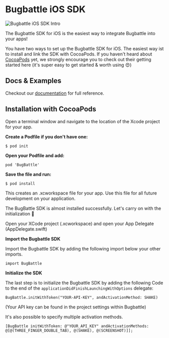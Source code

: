 # Bugbattle iOS SDK

![Bugbattle iOS SDK Intro](https://github.com/BugBattle/iOS-SDK/blob/master/imgs/bugbattle-intro.png)

The Bugbattle SDK for iOS is the easiest way to integrate Bugbattle into your apps!

You have two ways to set up the Bugbattle SDK for iOS. The easiest way ist to install and link the SDK with CocoaPods. If you haven't heard about [CocoaPods](https://cocoapods.org) yet, we strongly encourage you to check out their getting started here (it's super easy to get started & worth using 😍)

## Docs & Examples

Checkout our [documentation](https://docs.bugbattle.io/ios-sdk/customizations) for full reference.

## Installation with CocoaPods

Open a terminal window and navigate to the location of the Xcode project for your app.

**Create a Podfile if you don't have one:**

```
$ pod init
```

**Open your Podfile and add:**

```
pod 'BugBattle'
```

**Save the file and run:**

```
$ pod install
```

This creates an .xcworkspace file for your app. Use this file for all future development on your application.

The BugBattle SDK is almost installed successfully.
Let's carry on with the initialization 🎉

Open your XCode project (.xcworkspace) and open your App Delegate (AppDelegate.swift)


**Import the Bugbattle SDK**

Import the Bugbattle SDK by adding the following import below your other imports.

```
import BugBattle
```

**Initialize the SDK**

The last step is to initialize the Bugbattle SDK by adding the following Code to the end of the ```applicationDidFinishLaunchingWithOptions``` delegate:

```
BugBattle.initWithToken("YOUR-API-KEY", andActivationMethod: SHAKE)
```

(Your API key can be found in the project settings within Bugbattle)

It's also possible to specify multiple activation methods.
```
[BugBattle initWithToken: @"YOUR_API_KEY" andActivationMethods: @[@(THREE_FINGER_DOUBLE_TAB), @(SHAKE), @(SCREENSHOT)]];
```